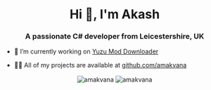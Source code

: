 <h1 align="center">Hi 👋, I'm Akash</h1>
<h3 align="center">A passionate C# developer from Leicestershire, UK</h3>

- 🔭 I’m currently working on [Yuzu Mod Downloader](https://github.com/amakvana/YuzuModDownloader)

- 👨‍💻 All of my projects are available at [github.com/amakvana](https://github.com/amakvana?tab=repositories)

<p align="center"><img align="center" src="https://github-readme-stats.vercel.app/api/top-langs?username=amakvana&show_icons=true&locale=en&layout=compact" alt="amakvana" />&nbsp;<img align="center" src="https://github-readme-stats.vercel.app/api?username=amakvana&show_icons=true&locale=en&layout=compact&include_all_commits=true&hide_title=true" alt="amakvana" /></p>

